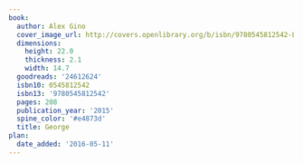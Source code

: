 ```yaml
---
book:
  author: Alex Gino
  cover_image_url: http://covers.openlibrary.org/b/isbn/9780545812542-L.jpg
  dimensions:
    height: 22.0
    thickness: 2.1
    width: 14.7
  goodreads: '24612624'
  isbn10: 0545812542
  isbn13: '9780545812542'
  pages: 208
  publication_year: '2015'
  spine_color: '#e4873d'
  title: George
plan:
  date_added: '2016-05-11'
---
```

